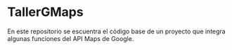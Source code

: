 # TallerGMaps
En este repositorio se escuentra el código base de un proyecto que integra algunas funciones del API Maps de Google.
